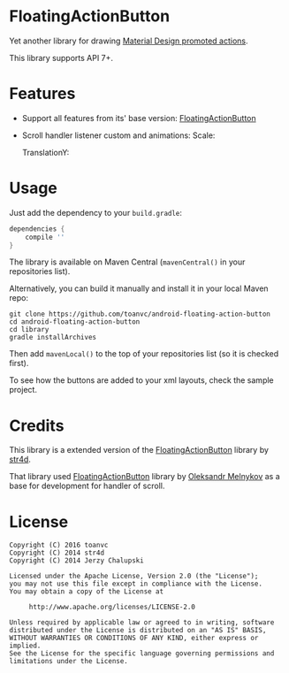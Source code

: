 FloatingActionButton
====================
Yet another library for drawing [Material Design promoted actions](http://www.google.com/design/spec/patterns/promoted-actions.html).

This library supports API 7+.

Features
========
* Support all features from its' base version: [FloatingActionButton](ttps://github.com/str4d/android-floating-action-button)
* Scroll handler listener custom and animations:
    Scale:

    TranslationY:     

Usage
=====
Just add the dependency to your `build.gradle`:

```groovy
dependencies {
    compile ''
}
```

The library is available on Maven Central (`mavenCentral()` in your repositories list).

Alternatively, you can build it manually and install it in your local Maven repo:

```
git clone https://github.com/toanvc/android-floating-action-button
cd android-floating-action-button
cd library
gradle installArchives
```

Then add `mavenLocal()` to the top of your repositories list (so it is checked first).

To see how the buttons are added to your xml layouts, check the sample project.


Credits
=======
This library is a extended version of the [FloatingActionButton](ttps://github.com/str4d/android-floating-action-button) library by [str4d](https://github.com/str4d).

That library used [FloatingActionButton](https://github.com/makovkastar/FloatingActionButton) library by [Oleksandr Melnykov](https://github.com/makovkastar) as a base for development for handler of scroll.

License
=======
    Copyright (C) 2016 toanvc
    Copyright (C) 2014 str4d
    Copyright (C) 2014 Jerzy Chalupski

    Licensed under the Apache License, Version 2.0 (the "License");
    you may not use this file except in compliance with the License.
    You may obtain a copy of the License at

         http://www.apache.org/licenses/LICENSE-2.0

    Unless required by applicable law or agreed to in writing, software
    distributed under the License is distributed on an "AS IS" BASIS,
    WITHOUT WARRANTIES OR CONDITIONS OF ANY KIND, either express or implied.
    See the License for the specific language governing permissions and
    limitations under the License.
